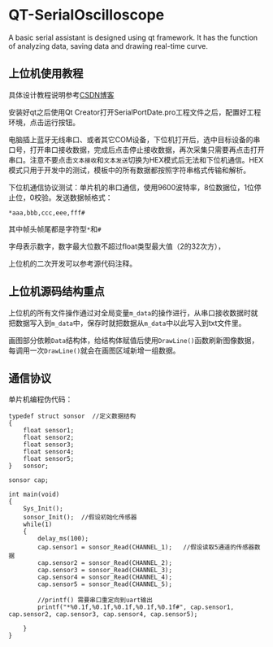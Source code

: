 # QT-SerialOscilloscope
A basic serial assistant is designed using qt framework. It has the function of analyzing data, saving data and drawing real-time curve.

## 上位机使用教程

具体设计教程说明参考[CSDN博客](https://blog.csdn.net/weixin_47407066/article/details/130042313?spm=1001.2014.3001.5501)

安装好qt之后使用Qt Creator打开SerialPortDate.pro工程文件之后，配置好工程环境，点击运行按钮。

电脑插上蓝牙无线串口、或者其它COM设备，下位机打开后，选中目标设备的串口号，打开串口接收数据，完成后点击停止接收数据，再次采集只需要再点击打开串口。注意不要点击`文本接收`和`文本发送`切换为HEX模式后无法和下位机通信。HEX模式只用于开发中的测试，模板中的所有数据都按照字符串格式传输和解析。

下位机通信协议测试：单片机的串口通信，使用9600波特率，8位数据位，1位停止位，0校验。发送数据帧格式：

```
*aaa,bbb,ccc,eee,fff#
```

其中帧头帧尾都是字符型`*`和`#`

字母表示数字，数字最大位数不超过float类型最大值（2的32次方），

上位机的二次开发可以参考源代码注释。



## 上位机源码结构重点

上位机的所有文件操作通过对全局变量`m_data`的操作进行，从串口接收数据时就把数据写入到`m_data`中，保存时就把数据从`m_data`中以此写入到txt文件里。

画图部分依赖`Data`结构体，给结构体赋值后使用`DrawLine()`函数刷新图像数据，每调用一次`DrawLine()`就会在画图区域新增一组数据。



## 通信协议

单片机编程伪代码：

```\
typedef struct sonsor  //定义数据结构
{
    float sensor1;
    float sensor2;
    float sensor3;
    float sensor4;
    float sensor5;
}	sonsor;

sonsor cap;

int main(void)
{
    Sys_Init();
    sonsor_Init();	//假设初始化传感器
    while(1)
    {
        delay_ms(100);
        cap.sensor1 = sonsor_Read(CHANNEL_1);	//假设读取5通道的传感器数据
        cap.sensor2 = sonsor_Read(CHANNEL_2);
        cap.sensor3 = sonsor_Read(CHANNEL_3);
        cap.sensor4 = sonsor_Read(CHANNEL_4);
        cap.sensor5 = sonsor_Read(CHANNEL_5);
        
        //printf() 需要串口重定向到uart输出
        printf("*%0.1f,%0.1f,%0.1f,%0.1f,%0.1f#", cap.sensor1, cap.sensor2, cap.sensor3, cap.sensor4, cap.sensor5);
        
    }
}
```
